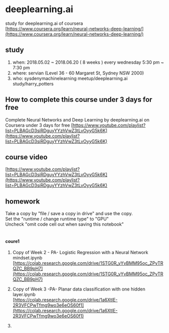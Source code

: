 # deeplearning.ai
study for deeplearning.ai of coursera 
[https://www.coursera.org/learn/neural-networks-deep-learning/](https://www.coursera.org/learn/neural-networks-deep-learning/)

## study
1. when: 2018.05.02 ~ 2018.06.20 ( 8 weeks ) every wednesday 5:30 pm ~ 7:30 pm
2. where: servian (Level 36 - 60 Margaret St, Sydney NSW 2000)
3. who: sysdenymachinelearning meetup/deeplearning.ai study/harry_potters

## How to complete this course under 3 days for free
Complete Neural Networks and Deep Learning by deeplearning.ai on Coursera under 3 days for free
[https://www.youtube.com/playlist?list=PLBAGcD3siRDguyYYzhVwZ3tLvOyyG5k6K](https://www.youtube.com/playlist?list=PLBAGcD3siRDguyYYzhVwZ3tLvOyyG5k6K)

## course video
[https://www.youtube.com/playlist?list=PLBAGcD3siRDguyYYzhVwZ3tLvOyyG5k6K](https://www.youtube.com/playlist?list=PLBAGcD3siRDguyYYzhVwZ3tLvOyyG5k6K)

## homework
Take a copy by "file / save a copy in drive" and use the copy.<br/>
Set the "runtime / change runtime type" to "GPU"<br/> 
Uncheck "omit code cell out when saving this notebook"<br/><br/>

#### coure1
1. Copy of Week 2 - PA- Logistic Regression with a Neural Network mindset.ipynb<br/>
[https://colab.research.google.com/drive/1STG0R_vYvBMM95oc_ZPvTRQZC_BB9pH7](https://colab.research.google.com/drive/1STG0R_vYvBMM95oc_ZPvTRQZC_BB9pH7)

2. Copy of Week 3 -PA- Planar data classification with one hidden layer.ipynb<br>
[https://colab.research.google.com/drive/1a6XtlE-2R3VFCPwTfmg9wo3e6eOS60f1](https://colab.research.google.com/drive/1a6XtlE-2R3VFCPwTfmg9wo3e6eOS60f1)

3. 
